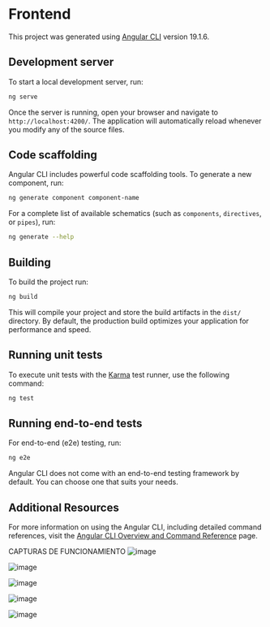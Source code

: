 # Frontend

This project was generated using [Angular CLI](https://github.com/angular/angular-cli) version 19.1.6.

## Development server

To start a local development server, run:

```bash
ng serve
```

Once the server is running, open your browser and navigate to `http://localhost:4200/`. The application will automatically reload whenever you modify any of the source files.

## Code scaffolding

Angular CLI includes powerful code scaffolding tools. To generate a new component, run:

```bash
ng generate component component-name
```

For a complete list of available schematics (such as `components`, `directives`, or `pipes`), run:

```bash
ng generate --help
```

## Building

To build the project run:

```bash
ng build
```

This will compile your project and store the build artifacts in the `dist/` directory. By default, the production build optimizes your application for performance and speed.

## Running unit tests

To execute unit tests with the [Karma](https://karma-runner.github.io) test runner, use the following command:

```bash
ng test
```

## Running end-to-end tests

For end-to-end (e2e) testing, run:

```bash
ng e2e
```

Angular CLI does not come with an end-to-end testing framework by default. You can choose one that suits your needs.

## Additional Resources

For more information on using the Angular CLI, including detailed command references, visit the [Angular CLI Overview and Command Reference](https://angular.dev/tools/cli) page.

CAPTURAS DE FUNCIONAMIENTO
![image](https://github.com/user-attachments/assets/3b3651e7-4400-4155-b4b2-c5ae0d3d884f)

![image](https://github.com/user-attachments/assets/552092f0-4b5d-44d1-9ddd-74c8de9fcfd5)

![image](https://github.com/user-attachments/assets/6237d6da-2ed8-4386-8a81-345fb4b7abec)

![image](https://github.com/user-attachments/assets/71912e09-d0c7-4016-9a06-14236f0aef7a)

![image](https://github.com/user-attachments/assets/c54ccfe5-cacc-4482-aeb6-6d2832550755)





